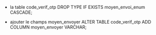 - la table code_verif_otp
    DROP TYPE IF EXISTS moyen_envoi_enum CASCADE;
    
- ajouter le champs moyen_envoyer
    ALTER TABLE code_verif_otp ADD COLUMN moyen_envoyer VARCHAR;
